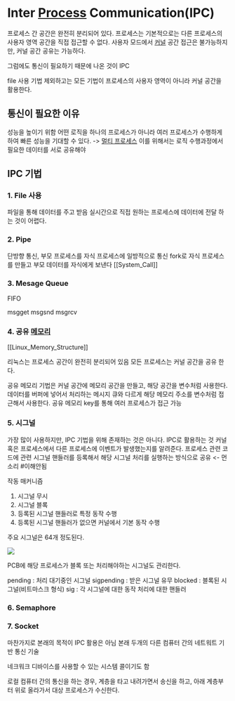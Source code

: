 # Inter [Process](Process) Communication(IPC)

프로세스 간 공간은 완전히 분리되어 있다.
프로세스는 기본적으로는 다른 프로세스의 사용자 영역 공간을 직접 접근할 수 없다.
사용자 모드에서 [커널](Kernel.md) 공간 접근은 불가능하지만, 커널 공간 공유는 가능하다.

그럼에도 통신이 필요하기 때문에 나온 것이 IPC

file 사용 기법 제외하고는 모든 기법이 프로세스의 사용자 영역이 아니라 커널 공간을 활용한다.

## 통신이 필요한 이유
성능을 높이기 위함
어떤 로직을 하나의 프로세스가 아니라 여러 프로세스가 수행하게 하여 빠른 성능을 기대할 수 있다. -> [멀티 프로세스](Multi_Process)
이를 위해서는 로직 수행과정에서 필요한 데이터를 서로 공유해야

## IPC 기법

### 1. File 사용
파일을 통해 데이터를 주고 받음
실시간으로 직접 원하는 프로세스에 데이터에 전달 하는 것이 어렵다.

### 2. Pipe
단방향 통신, 부모 프로세스를 자식 프로세스에 일방적으로 통신
fork로 자식 프로세스를 만들고 부모 데이터를 자식에게 보낸다
[[System_Call]]

### 3. Mesage Queue
FIFO

msgget
msgsnd
msgrcv

### 4. 공유 [메모리](Memory)
[[Linux_Memory_Structure]]

리눅스는 프로세스 공간이 완전히 분리되어 있음
모든 프로세스는 커널 공간을 공유 한다.

공유 메모리 기법은 커널 공간에 메모리 공간을 만들고, 해당 공간을 변수처럼 사용한다. 
데이터를 버퍼에 넣어서 처리하는 메시지 큐와 다르게 해당 메모리 주소를 변수처럼 접근해서 사용한다.
공유 메모리 key를 통해 여러 프로세스가 접근 가능

### 5. 시그널
가장 많이 사용하지만, IPC 기법을 위해 존재하는 것은 아니다. IPC로 활용하는 것
커널 혹은 프로세스에서 다른 프로세스에 이벤트가 발생했는지를 알려준다. 
프로세스 관련 코드에 관련 시그널 핸들러를 등록해서 해당 시그널 처리를 실행하는 방식으로 공유 <- 먼소리 #이해안됨 

작동 매커니즘
1. 시그널 무시
2. 시그널 블록
3. 등록된 시그널 핸들러로 특정 동작 수행
4. 등록된 시그널 핸들러가 없으면 커널에서 기본 동작 수행

주요 시그널은 64개 정도된다.

![](https://i.imgur.com/VcAWlmW.png)

PCB에 해당 프로세스가 블록 또는 처리해야하는 시그널도 관리한다.

pending : 처리 대기중인 시그널
sigpending : 받은 시그널 유무
blocked : 블록된 시그널(비트마스크 형식)
sig : 각 시그널에 대한 동작 처리에 대한 핸들러

### 6. Semaphore


### 7. Socket
마찬가지로 본래의 목적이 IPC 활용은 아님
본래 두개의 다른 컴퓨터 간의 네트워트 기반 통신 기술

네크워크 디바이스를 사용할 수 있는 시스템 콜이기도 함

로컬 컴퓨터 간의 통신을 하는 경우, 계층을 타고 내려가면서 송신을 하고, 아래 계층부터 위로 올라가서 대상 프로세스가 수신한다.